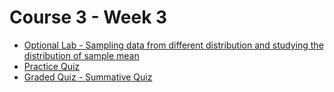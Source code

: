 # Course 3 - Week 3

- [Optional Lab - Sampling data from different distribution and studying the distribution of sample mean](/C3/w3/lab/)
- [Practice Quiz](/C3/w3/pq1/)
- [Graded Quiz - Summative Quiz](/C3/w3/q1/)